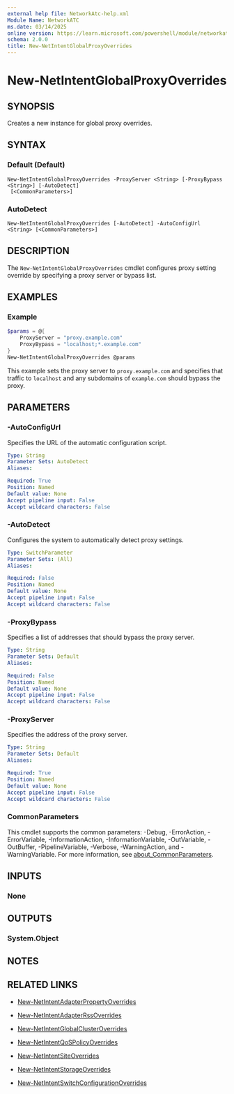 ```yaml
---
external help file: NetworkAtc-help.xml
Module Name: NetworkATC
ms.date: 03/14/2025
online version: https://learn.microsoft.com/powershell/module/networkatc/new-netintentglobalproxyoverrides?view=windowsserver2025-ps&wt.mc_id=ps-gethelp
schema: 2.0.0
title: New-NetIntentGlobalProxyOverrides
---
```


# New-NetIntentGlobalProxyOverrides

## SYNOPSIS
Creates a new instance for global proxy overrides.

## SYNTAX

### Default (Default)

```
New-NetIntentGlobalProxyOverrides -ProxyServer <String> [-ProxyBypass <String>] [-AutoDetect]
 [<CommonParameters>]
```

### AutoDetect

```
New-NetIntentGlobalProxyOverrides [-AutoDetect] -AutoConfigUrl <String> [<CommonParameters>]
```

## DESCRIPTION

The `New-NetIntentGlobalProxyOverrides` cmdlet configures proxy setting override
by specifying a proxy server or bypass list.

## EXAMPLES

### Example

```powershell
$params = @{
    ProxyServer = "proxy.example.com"
    ProxyBypass = "localhost;*.example.com"
}
New-NetIntentGlobalProxyOverrides @params
```

This example sets the proxy server to `proxy.example.com` and specifies that
traffic to `localhost` and any subdomains of `example.com` should bypass the
proxy.

## PARAMETERS

### -AutoConfigUrl

Specifies the URL of the automatic configuration script.

```yaml
Type: String
Parameter Sets: AutoDetect
Aliases:

Required: True
Position: Named
Default value: None
Accept pipeline input: False
Accept wildcard characters: False
```

### -AutoDetect

Configures the system to automatically detect proxy settings.

```yaml
Type: SwitchParameter
Parameter Sets: (All)
Aliases:

Required: False
Position: Named
Default value: None
Accept pipeline input: False
Accept wildcard characters: False
```

### -ProxyBypass

Specifies a list of addresses that should bypass the proxy server.

```yaml
Type: String
Parameter Sets: Default
Aliases:

Required: False
Position: Named
Default value: None
Accept pipeline input: False
Accept wildcard characters: False
```

### -ProxyServer

Specifies the address of the proxy server.

```yaml
Type: String
Parameter Sets: Default
Aliases:

Required: True
Position: Named
Default value: None
Accept pipeline input: False
Accept wildcard characters: False
```

### CommonParameters

This cmdlet supports the common parameters: -Debug, -ErrorAction,
-ErrorVariable, -InformationAction, -InformationVariable, -OutVariable,
-OutBuffer, -PipelineVariable, -Verbose, -WarningAction, and -WarningVariable.
For more information, see
[about_CommonParameters](/powershell/module/microsoft.powershell.core/about/about_commonparameters).

## INPUTS

### None

## OUTPUTS

### System.Object

## NOTES

## RELATED LINKS

- [New-NetIntentAdapterPropertyOverrides](New-NetIntentAdapterPropertyOverrides.md)

- [New-NetIntentAdapterRssOverrides](New-NetIntentAdapterRssOverrides.md)

- [New-NetIntentGlobalClusterOverrides](New-NetIntentGlobalClusterOverrides.md)

- [New-NetIntentQoSPolicyOverrides](New-NetIntentQoSPolicyOverrides.md)

- [New-NetIntentSiteOverrides](New-NetIntentSiteOverrides.md)

- [New-NetIntentStorageOverrides](New-NetIntentStorageOverrides.md)

- [New-NetIntentSwitchConfigurationOverrides](New-NetIntentSwitchConfigurationOverrides.md)
